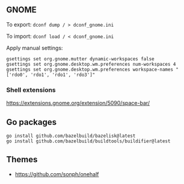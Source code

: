 ## GNOME

To export: `dconf dump / > dconf_gnome.ini`

To import: `dconf load / < dconf_gnome.ini`

Apply manual settings:

```
gsettings set org.gnome.mutter dynamic-workspaces false
gsettings set org.gnome.desktop.wm.preferences num-workspaces 4
gsettings set org.gnome.desktop.wm.preferences workspace-names "['rdo0', 'rdo1', 'rdo1', 'rdo3']"
```

### Shell extensions

https://extensions.gnome.org/extension/5090/space-bar/

## Go packages

```
go install github.com/bazelbuild/bazelisk@latest
go install github.com/bazelbuild/buildtools/buildifier@latest
```

## Themes

- https://github.com/sonph/onehalf
